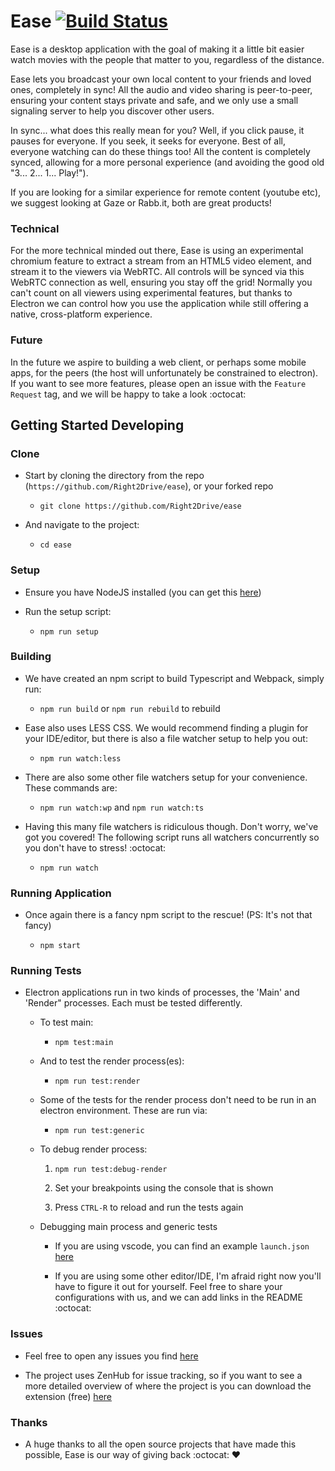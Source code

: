 # Ease [![Build Status](https://travis-ci.org/Right2Drive/ease.svg?branch=master)](https://travis-ci.org/Right2Drive/ease.svg?branch=master)

Ease is a desktop application with the goal of making it a little bit easier watch movies with the people that matter to you, regardless of the distance. 

Ease lets you broadcast your own local content to your friends and loved ones, completely in sync! All the audio and video sharing is peer-to-peer, ensuring your content stays private and safe, and we only use a small signaling server to help you discover other users.

In sync... what does this really mean for you? Well, if you click pause, it pauses for everyone. If you seek, it seeks for everyone. Best of all, everyone watching can do these things too! All the content is completely synced, allowing for a more personal experience (and avoiding the good old "3... 2... 1... Play!").

If you are looking for a similar experience for remote content (youtube etc), we suggest looking at Gaze or Rabb.it, both are great products!

### Technical

For the more technical minded out there, Ease is using an experimental chromium feature to extract a stream from an HTML5 video element, and stream it to the viewers via WebRTC. All controls will be synced via this WebRTC connection as well, ensuring you stay off the grid! Normally you can't count on all viewers using experimental features, but thanks to Electron we can control how you use the application while still offering a native, cross-platform experience.

### Future

In the future we aspire to building a web client, or perhaps some mobile apps, for the peers (the host will unfortunately be constrained to electron). If you want to see more features, please open an issue with the `Feature Request` tag, and we will be happy to take a look :octocat:

## Getting Started Developing

### Clone 

- Start by cloning the directory from the repo (`https://github.com/Right2Drive/ease`), or your forked repo

  - `git clone https://github.com/Right2Drive/ease`

- And navigate to the project:

  - `cd ease`

### Setup 

- Ensure you have NodeJS installed (you can get this [here](https://nodejs.org/))

- Run the setup script:

  - `npm run setup`
  
### Building

- We have created an npm script to build Typescript and Webpack, simply run:

  - `npm run build` or `npm run rebuild` to rebuild

- Ease also uses LESS CSS. We would recommend finding a plugin for your IDE/editor, but there is also a file watcher setup to help you out:

  - `npm run watch:less`
  
- There are also some other file watchers setup for your convenience. These commands are: 

  - `npm run watch:wp` and `npm run watch:ts`

- Having this many file watchers is ridiculous though. Don't worry, we've got you covered! The following script runs all watchers concurrently so you don't have to stress! :octocat:

  - `npm run watch`

### Running Application

- Once again there is a fancy npm script to the rescue! (PS: It's not that fancy)

  - `npm start`

### Running Tests

- Electron applications run in two kinds of processes, the 'Main' and 'Render" processes. Each must be tested differently.

  - To test main:

    - `npm test:main`

  - And to test the render process(es):

    - `npm run test:render`

  - Some of the tests for the render process don't need to be run in an electron environment. These are run via:

    - `npm run test:generic`

  - To debug render process:

    1) `npm run test:debug-render`

    2) Set your breakpoints using the console that is shown

    3) Press `CTRL-R` to reload and run the tests again

  - Debugging main process and generic tests

    - If you are using vscode, you can find an example `launch.json` [here](https://gist.github.com/Right2Drive/b1812090383600cbf54d5d4c56c6a286)

    - If you are using some other editor/IDE, I'm afraid right now you'll have to figure it out for yourself. Feel free to share your configurations with us, and we can add links in the README :octocat:


### Issues

- Feel free to open any issues you find [here](https://github.com/Right2Drive/ease/issues)

- The project uses ZenHub for issue tracking, so if you want to see a more detailed overview of where the project is you can download the extension (free) [here](https://www.zenhub.com/)

### Thanks

- A huge thanks to all the open source projects that have made this possible, Ease is our way of giving back :octocat: :heart:
